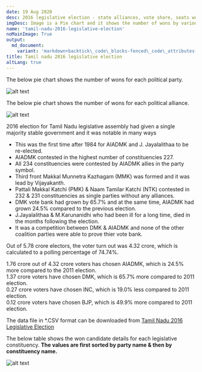 ```yaml
---
date: 19 Aug 2020
desc: 2016 legislative election - state alliances, vote share, seats won and key events.
imgDesc: Image is a Pie chart and it shows the number of wons by various alliances in the state.
name: 'tamil-nadu-2016-legislative-election'
noMainImage: True
output:
  md_document:
    variant: 'markdown+backtick\_code\_blocks-fenced\_code\_attributes-header\_attributes'
title: Tamil nadu 2016 legislative election
altLang: true
---
```


The below pie chart shows the number of wons for each political party.  

<img src="/politics/tamil-nadu-2016-legislative-election/tn-2016-election-1.png" alt="alt text" class="blogs_image">

The below pie chart shows the number of wons for each political alliance.  

<img src="/politics/tamil-nadu-2016-legislative-election/tn-2016-election-2.png" alt="alt text" class="blogs_image">

2016 election for Tamil Nadu legislative assembly had given a single majority stable government and it was notable in many ways

- This was the first time after 1984 for AIADMK and J. Jayalalithaa to be re-elected.
- AIADMK contested in the highest number of constituencies 227.
- All 234 constituencies were contested by AIADMK allies in the party symbol.
- Third front Makkal Munnetra Kazhagam (MMK) was formed and it was lead by Vijayakanth.
- Pattali Makkal Katchi (PMK) & Naam Tamilar Katchi (NTK) contested in 232 & 231 constituencies as single parties without any alliances.
- DMK vote bank had grown by 65.7% and at the same time, AIADMK had grown 24.5% compared to the previous election.
- J.Jayalalithaa & M.Karunanidhi who had been ill for a long time, died in the months following the election.
- It was a competition between DMK & AIADMK and none of the other coalition parties were able to prove thier vote bank.

Out of 5.78 crore electors, the voter turn out was 4.32 crore, which is calculated to a polling percentage of 74.74%.

1.76 crore out of 4.32 crore voters has chosen AIADMK, which is 24.5% more compared to the 2011 election.  
1.37 crore voters have chosen DMK, which is 65.7% more compared to 2011 election.  
0.27 crore voters have chosen INC, which is 19.0% less compared to 2011 election.  
0.12 crore voters have chosen BJP, which is 49.9% more compared to 2011 election.  


The data file in \*.CSV format can be downloaded from [Tamil Nadu 2016 Legislative Election](http://thedatatalks.in/datas/politics/tamil-nadu-2016-legislative-election.csv)

The below table shows the won candidate details for each legislative constituency.
**The values are first sorted by party name & then by constituency name.**

<img src="/politics/tamil-nadu-2016-legislative-election/tn-2016-election-3.png" alt="alt text" class="blogs_image">


<style>

</style>